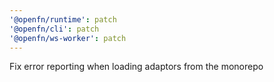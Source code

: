 ```yaml
---
'@openfn/runtime': patch
'@openfn/cli': patch
'@openfn/ws-worker': patch
---
```


Fix error reporting when loading adaptors from the monorepo
